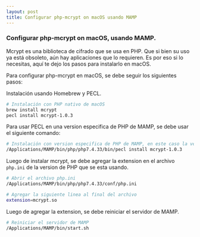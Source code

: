 ```yaml
---
layout: post
title: Configurar php-mcrypt on macOS usando MAMP
---
```




### Configurar php-mcrypt on macOS, usando MAMP.

Mcrypt es una biblioteca de cifrado que se usa en PHP. Que si bien su uso ya está obsoleto, aún hay aplicaciones que lo requieren. Es por eso si lo necesitas, aquí te dejo los pasos para instalarlo en macOS.

Para configurar php-mcrypt en macOS, se debe seguir los siguientes pasos:

Instalación usando Homebrew y PECL.

```bash
# Instalación con PHP nativo de macOS
brew install mcrypt
pecl install mcrypt-1.0.3
```

Para usar PECL en una version especifica de PHP de MAMP, se debe usar el siguiente comando:

```bash
# Instalación con version especifica de PHP de MAMP, en este caso la version 7.4.33
/Applications/MAMP/bin/php/php7.4.33/bin/pecl install mcrypt-1.0.3
```

Luego de instalar mcrypt, se debe agregar la extension en el archivo `php.ini` de la version de PHP que se esta usando.

```bash
# Abrir el archivo php.ini
/Applications/MAMP/bin/php/php7.4.33/conf/php.ini
```

```bash
# Agregar la siguiente linea al final del archivo
extension=mcrypt.so
```

Luego de agregar la extension, se debe reiniciar el servidor de MAMP.

```bash
# Reiniciar el servidor de MAMP
/Applications/MAMP/bin/start.sh
```



